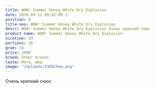 ```yaml
---
title: WOW! Summer Honey White Dry Explosion
date: 2018-09-12 09:02:00 Z
position: 6
title-seo: WOW! Summer Honey White Dry Explosion
descr: WOW! Summer Honey White Dry Explosion Очень крепкий снюс
product-name: WOW! Summer Honey White Dry Explosion
nicotine: 43
portions: 16
gram: 15
price: 2600
brand: Other brands
taste: Мята, мед
image: "/uploads/1304Chew.png"
---
```


Очень крепкий снюс